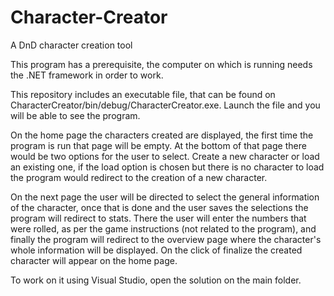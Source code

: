 # Character-Creator
A DnD character creation tool

This program has a prerequisite, the computer on which is running needs the .NET framework in order to work.

This repository includes an executable file, that can be found on CharacterCreator/bin/debug/CharacterCreator.exe. Launch the file and you will be able to see the program.

On the home page the characters created are displayed, the first time the program is run that page will be empty. At the bottom of that page there would be two options for the user to select. Create a new character or load an existing one, if the load option is chosen but there is no character to load the program would redirect to the creation of  a new character.

On the next page the user will be directed to select the general information of the character, once that is done and the user saves the selections the program will redirect to stats. There the user will enter the numbers that were rolled, as per the game instructions (not related to the program), and finally the program will redirect to the overview page where the character's whole information will be displayed. On the click of finalize the created character will appear on the home page.

To work on it using Visual Studio, open the solution on the main folder.